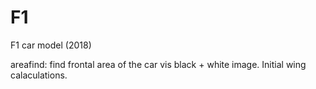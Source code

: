 # F1
F1 car model (2018)

areafind: find frontal area of the car vis black + white image. Initial wing calaculations. 
